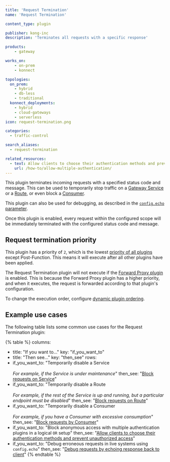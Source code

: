 ```yaml
---
title: 'Request Termination'
name: 'Request Termination'

content_type: plugin

publisher: kong-inc
description: 'Terminates all requests with a specific response'

products:
    - gateway

works_on:
    - on-prem
    - konnect

topologies:
  on_prem:
    - hybrid
    - db-less
    - traditional
  konnect_deployments:
    - hybrid
    - cloud-gateways
    - serverless
icon: request-termination.png

categories:
  - traffic-control

search_aliases:
  - request-termination

related_resources:
  - text: Allow clients to choose their authentication methods and prevent unauthorized access
    url: /how-to/allow-multiple-authentication/
---
```


This plugin terminates incoming requests with a specified status code and message.
This can be used to temporarily stop traffic on a [Gateway Service](/gateway/entities/service/) or a [Route](/gateway/entities/route/), or even block a [Consumer](/gateway/entities/consumer/). 

This plugin can also be used for debugging, as described in the [`config.echo` parameter](/plugins/request-termination/reference/#schema--config-echo).

Once this plugin is enabled, every request within the configured scope will be immediately terminated with the configured status code and message.

## Request termination priority

This plugin has a priority of `2`, which is the lowest [priority of all plugins](/gateway/entities/plugin/#plugin-priority) except Post-Function. This means it will execute after all other plugins have been applied. 

The Request Termination plugin will not execute if the [Forward Proxy plugin](/plugins/forward-proxy/) is enabled. 
This is because the Forward Proxy plugin has a higher priority, and when it executes, the request is forwarded according to that plugin's configuration. 

To change the execution order, configure [dynamic plugin ordering](/gateway/entities/plugin/#dynamic-plugin-ordering).

## Example use cases

The following table lists some common use cases for the Request Termination plugin:

<!--vale off-->
{% table %}
columns:
  - title: "If you want to..."
    key: "if_you_want_to"
  - title: "Then see..."
    key: "then_see"
rows:
  - if_you_want_to: "Temporarily disable a Service <br><br> _For example, if the Service is under maintenance_"
    then_see: "[Block requests on Service](/plugins/request-termination/examples/block-requests-with-error?format=deck&target=service)"
  - if_you_want_to: "Temporarily disable a Route <br><br> _For example, if the rest of the Service is up and running, but a particular endpoint must be disabled_"
    then_see: "[Block requests on Route](/plugins/request-termination/examples/block-requests-with-error?format=deck&target=route)"
  - if_you_want_to: "Temporarily disable a Consumer <br><br> _For example, if you have a Consumer with excessive consumption_"
    then_see: "[Block requests by Consumer](/plugins/request-termination/examples/block-requests-with-error?format=deck&target=consumer)"
  - if_you_want_to: "Block anonymous access with multiple authentication plugins in a logical `OR` setup"
    then_see: "[Allow clients to choose their authentication methods and prevent unauthorized access](/how-to/allow-multiple-authentication/)"
  - if_you_want_to: "Debug erroneous requests in live systems using `config.echo`"
    then_see: "[Debug requests by echoing response back to client](/plugins/request-termination/examples/echo-response-to-client?format=deck&target=consumer)"
{% endtable %}
<!--vale on-->
